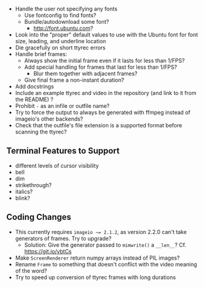 - Handle the user not specifying any fonts
    - Use fontconfig to find fonts?
    - Bundle/autodownload some font?
        - <http://font.ubuntu.com>?
- Look into the "proper" default values to use with the Ubuntu font for font
  size, leading, and underline location
- Die gracefully on short ttyrec errors
- Handle brief frames:
    - Always show the initial frame even if it lasts for less than 1/FPS?
    - Add special handling for frames that last for less than 1/FPS?
        - Blur them together with adjacent frames?
    - Give final frame a non-instant duration?
- Add docstrings
- Include an example ttyrec and video in the repository (and link to it from
  the README) ?
- Prohibit `-` as an infile or outfile name?
- Try to force the output to always be generated with ffmpeg instead of
  imageio's other backends?
- Check that the outfile's file extension is a supported format before scanning
  the ttyrec?

Terminal Features to Support
----------------------------
- different levels of cursor visibility
- bell
- dim
- strikethrough?
- italics?
- blink?

Coding Changes
--------------
- This currently requires `imageio ~= 2.1.2`, as version 2.2.0 can't take
  generators of frames.  Try to upgrade?
    - Solution: Give the generator passed to `mimwrite()` a `__len__`?
      Cf. <https://git.io/vbtCs>
- Make `ScreenRenderer` return numpy arrays instead of PIL images?
- Rename `Frame` to something that doesn't conflict with the video meaning of
  the word?
- Try to speed up conversion of ttyrec frames with long durations
